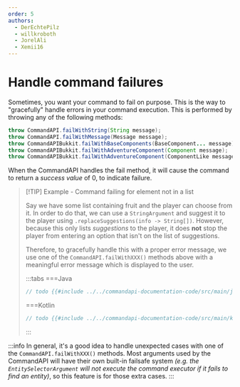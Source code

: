 ```yaml
---
order: 5
authors:
  - DerEchtePilz
  - willkroboth
  - JorelAli
  - Xemii16
---
```


# Handle command failures

Sometimes, you want your command to fail on purpose. This is the way to "gracefully" handle errors in your command execution. This is performed by throwing any of the following methods:

```java
throw CommandAPI.failWithString(String message);
throw CommandAPI.failWithMessage(Message message);
throw CommandAPIBukkit.failWithBaseComponents(BaseComponent... message);
throw CommandAPIBukkit.failWithAdventureComponent(Component message);
throw CommandAPIBukkit.failWithAdventureComponent(ComponentLike message);
```

When the CommandAPI handles the fail method, it will cause the command to return a _success value_ of 0, to indicate failure.

> [!TIP] Example - Command failing for element not in a list
> 
> Say we have some list containing fruit and the player can choose from it. In order to do that, we can use a `StringArgument` and suggest it to the player using `.replaceSuggestions(info -> String[])`. However, because this only lists _suggestions_ to the player, it does **not** stop the player from entering an option that isn't on the list of suggestions.
> 
> Therefore, to gracefully handle this with a proper error message, we use one of the `CommandAPI.failWithXXX()` methods above with a meaningful error message which is displayed to the user.
> 
> :::tabs
> ===Java
> ```java
> // todo {{#include ../../commandapi-documentation-code/src/main/java/dev/jorel/commandapi/examples/java/Examples.java:commandFailures1}}
> ```
> ===Kotlin
> ```kotlin
> // todo {{#include ../../commandapi-documentation-code/src/main/kotlin/dev/jorel/commandapi/examples/kotlin/Examples.kt:commandFailures1}}
> ```
> :::
> 

:::info
In general, it's a good idea to handle unexpected cases with one of the `CommandAPI.failWithXXX()` methods. Most arguments used by the CommandAPI will have their own built-in failsafe system _(e.g. the `EntitySelectorArgument` will not execute the command executor if it fails to find an entity)_, so this feature is for those extra cases.
:::